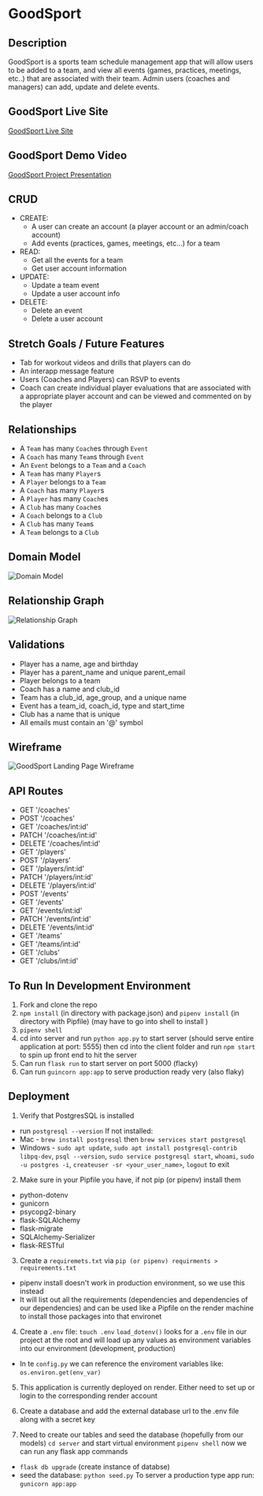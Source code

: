 # GoodSport

## Description
GoodSport is a sports team schedule management app that will allow users to be added to a team, and view all events (games, practices, meetings, etc..) that are associated with their team. Admin users (coaches and managers) can add, update and delete events. 

## GoodSport Live Site
[GoodSport Live Site](https://goodsport-app.onrender.com)

## GoodSport Demo Video
[GoodSport Project Presentation](https://youtu.be/6Iu1r8glT7M)

## CRUD
- CREATE:
  * A user can create an account (a player account or an admin/coach account)
  * Add events (practices, games, meetings, etc...) for a team
- READ: 
  * Get all the events for a team
  * Get user account information
- UPDATE:
  * Update a team event
  * Update a user account info
- DELETE:
  * Delete an event
  * Delete a user account

## Stretch Goals / Future Features
- Tab for workout videos and drills that players can do
- An interapp message feature
- Users (Coaches and Players) can RSVP to events
- Coach can create individual player evaluations that are associated with a appropriate player account and can be viewed and commented on by the player

## Relationships
- A `Team` has many `Coach`es through `Event`
- A `Coach` has many `Team`s through `Event`
- An `Event` belongs to a `Team` and a `Coach`
- A `Team` has many `Player`s
- A `Player` belongs to a `Team`
- A `Coach` has many `Player`s 
- A `Player` has many `Coach`es 
- A `Club` has many `Coach`es
- A `Coach` belongs to a `Club`
- A `Club` has many `Team`s 
- A `Team` belongs to a `Club`

## Domain Model
![Domain Model](./images/Domain%20Models.png)
## Relationship Graph
![Relationship Graph](./images/Relationship%20Graph.png)

## Validations
- Player has a name, age and birthday
- Player has a parent_name and unique parent_email
- Player belongs to a team
- Coach has a name and club_id
- Team has a club_id, age_group, and a unique name
- Event has a team_id, coach_id, type and start_time
- Club has a name that is unique
- All emails must contain an '@' symbol

## Wireframe
![GoodSport Landing Page Wireframe](./images/GoodSport%20Wireframe.png)

## API Routes
- GET '/coaches'
- POST '/coaches'
- GET '/coaches/int:id'
- PATCH '/coaches/int:id'
- DELETE '/coaches/int:id'
- GET '/players'
- POST '/players'
- GET '/players/int:id'
- PATCH '/players/int:id'
- DELETE '/players/int:id'
- POST '/events'
- GET '/events'
- GET '/events/int:id'
- PATCH '/events/int:id'
- DELETE '/events/int:id'
- GET '/teams'
- GET '/teams/int:id'
- GET '/clubs'
- GET '/clubs/int:id'

## To Run In Development Environment
1. Fork and clone the repo
2. ```npm install``` (in directory with package.json) and ```pipenv install``` (in directory with Pipfile) (may have to go into shell to install )
3. ```pipenv shell```
4. cd into server and run ```python app.py``` to start server (should serve entire application at port: 5555) then  cd into the client folder and run ```npm start``` to spin up front end to hit the server
5. Can run `flask run` to start server on port 5000 (flacky)
6. Can run `guincorn app:app` to serve production ready very (also flaky)


## Deployment
1. Verify that PostgresSQL is installed
  - run `postgresql --version`
  If not installed:
  - Mac - `brew install postgresql` then `brew services start postgresql`
  - Windows - `sudo apt update`, `sudo apt install postgresql-contrib libpq-dev`, `psql --version`, `sudo service postgresql start`, `whoami`, `sudo -u postgres -i`, `createuser -sr <your_user_name>`, `logout` to exit

2. Make sure in your Pipfile you have, if not pip (or pipenv) install them
  - python-dotenv
  - gunicorn
  - psycopg2-binary
  - flask-SQLAlchemy
  - flask-migrate
  - SQLAlchemy-Serializer
  - flask-RESTful

3. Create a `requiremets.txt` via `pip (or pipenv) requirments > requirements.txt`
- pipenv install doesn't work in production environment, so we use this instead 
- It will list out all the requirements (dependencies and dependencies of our dependencies) and can be used like a Pipfile on the render machine to install those packages into that environet

4. Create a `.env` file: `touch .env`
`load_dotenv()` looks for a `.env` file in our project at the root and will load up any values as environment variables into our environment (development, production)
- In te `config.py` we can reference the enviroment variables like: `os.environ.get(env_var)`

5. This application is currently deployed on render. Either need to set up or login to the corresponding render account

6. Create a database and add the external database url to the .env file along with a secret key

7. Need to create our tables and seed the database (hopefully from our models)
`cd server` and start virtual environment `pipenv shell` now we can run any flask app commands
- `flask db upgrade` (create instance of databse)
- seed the database: `python seed.py`
To server a production type app run: `gunicorn app:app` 
